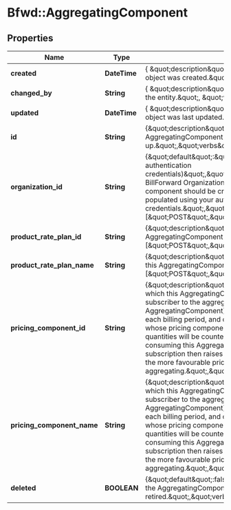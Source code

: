 # Bfwd::AggregatingComponent

## Properties
Name | Type | Description | Notes
------------ | ------------- | ------------- | -------------
**created** | **DateTime** | { \&quot;description\&quot; : \&quot;The UTC DateTime when the object was created.\&quot;, \&quot;verbs\&quot;:[] } | [optional] 
**changed_by** | **String** | { \&quot;description\&quot; : \&quot;ID of the user who last updated the entity.\&quot;, \&quot;verbs\&quot;:[] } | [optional] 
**updated** | **DateTime** | { \&quot;description\&quot; : \&quot;The UTC DateTime when the object was last updated.\&quot;, \&quot;verbs\&quot;:[] } | [optional] 
**id** | **String** | {\&quot;description\&quot;:\&quot;Unique ID by which the AggregatingComponent can be looked up.\&quot;,\&quot;verbs\&quot;:[\&quot;GET\&quot;]} | [optional] 
**organization_id** | **String** | {\&quot;default\&quot;:\&quot;(Auto-populated using your authentication credentials)\&quot;,\&quot;description\&quot;:\&quot;ID of the BillForward Organization within which the requested pricing component should be created. If omitted: this will be auto-populated using your authentication credentials.\&quot;,\&quot;verbs\&quot;:[\&quot;POST\&quot;,\&quot;GET\&quot;]} | [optional] 
**product_rate_plan_id** | **String** | {\&quot;description\&quot;:\&quot;ID of the rate plan upon which this AggregatingComponent is defined.\&quot;,\&quot;verbs\&quot;:[\&quot;POST\&quot;,\&quot;GET\&quot;]} | [optional] 
**product_rate_plan_name** | **String** | {\&quot;description\&quot;:\&quot;Name of the rate plan upon which this AggregatingComponent is defined.\&quot;,\&quot;verbs\&quot;:[\&quot;POST\&quot;,\&quot;GET\&quot;]} | [optional] 
**pricing_component_id** | **String** | {\&quot;description\&quot;:\&quot;ID of the pricing component to which this AggregatingComponent&#39;s aggregation applies. The subscriber to the aggregating rate plan (which contains this AggregatingComponent), will consult its children at the end of each billing period, and collect from those children all charges whose pricing component matches this ID. Those charges&#39; quantities will be counted, and used when calculating the price of consuming this AggregatingComponent. The aggregating subscription then raises a discount charge &amp;mdash; to account for the more favourable price tiering that emerges when aggregating.\&quot;,\&quot;verbs\&quot;:[\&quot;POST\&quot;]} | 
**pricing_component_name** | **String** | {\&quot;description\&quot;:\&quot;Name of the pricing component to which this AggregatingComponent&#39;s aggregation applies. The subscriber to the aggregating rate plan (which contains this AggregatingComponent), will consult its children at the end of each billing period, and collect from those children all charges whose pricing component matches this ID. Those charges&#39; quantities will be counted, and used when calculating the price of consuming this AggregatingComponent. The aggregating subscription then raises a discount charge &amp;mdash; to account for the more favourable price tiering that emerges when aggregating.\&quot;,\&quot;verbs\&quot;:[\&quot;POST\&quot;]} | 
**deleted** | **BOOLEAN** | {\&quot;default\&quot;:false,\&quot;description\&quot;:\&quot;Whether the AggregatingComponent has been retired.\&quot;,\&quot;verbs\&quot;:[\&quot;GET\&quot;]} | [optional] [default to false]


